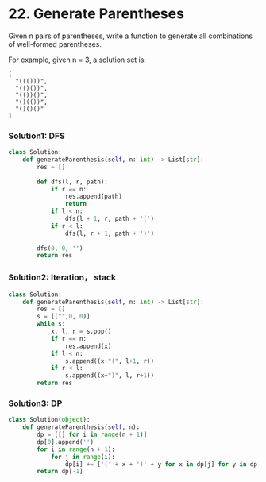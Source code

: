 # 22. Generate Parentheses

Given n pairs of parentheses, write a function to generate all combinations of well-formed parentheses.

For example, given n = 3, a solution set is:

```text
[
  "((()))",
  "(()())",
  "(())()",
  "()(())",
  "()()()"
]
```

### Solution1: DFS

```python
class Solution:
    def generateParenthesis(self, n: int) -> List[str]:
        res = []
        
        def dfs(l, r, path):
            if r == n:
                res.append(path)
                return
            if l < n:
                dfs(l + 1, r, path + '(')
            if r < l:
                dfs(l, r + 1, path + ')')
            
        dfs(0, 0, '')
        return res

```

### Solution2: Iteration， stack

```python
class Solution:
    def generateParenthesis(self, n: int) -> List[str]:
        res = []
        s = [("",0, 0)]
        while s:
            x, l, r = s.pop()
            if r == n:
                res.append(x)
            if l < n:
                s.append((x+"(", l+1, r))
            if r < l:
                s.append((x+")", l, r+1))
        return res
```

### Solution3: DP

```python
class Solution(object):
    def generateParenthesis(self, n):
        dp = [[] for i in range(n + 1)]
        dp[0].append('')
        for i in range(n + 1):
            for j in range(i):
                dp[i] += ['(' + x + ')' + y for x in dp[j] for y in dp[i - j - 1]]
        return dp[-1]
```

